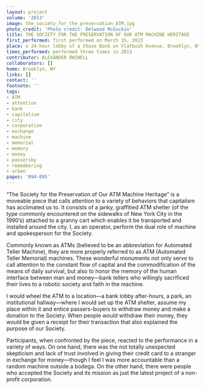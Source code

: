 ```yaml
---
layout: project
volume: '2013'
image: the_society_for_the_preservation_ATM.jpg
photo_credit: 'Photo credit: Delwood McGuckin'
title: THE SOCIETY FOR THE PRESERVATION OF OUR ATM MACHINE HERITAGE
first_performed: first performed on March 15, 2013
place: a 24-hour lobby of a Chase Bank on Flatbush Avenue, Brooklyn, NY
times_performed: performed three times in 2013
contributor: ALEXANDER DWINELL
collaborators: []
home: Brooklyn, NY
links: []
contact: ''
footnote: ''
tags:
- ATM
- attention
- bank
- capitalism
- city
- corporation
- exchange
- machine
- memorial
- memory
- money
- passersby
- remembering
- urban
pages: '094-095'
---
```


“The Society for the Preservation of Our ATM Machine Heritage” is a moveable piece that calls attention to a variety of behaviors that capitalism has acclimated us to. It consists of a janky, graffitied ATM shelter (of the type commonly encountered on the sidewalks of New York City in the 1990’s) attached to a granny cart which enables it be transported and installed around the city. I, as an operator, perform the dual role of machine and spokesperson for the Society.

Commonly known as ATMs (believed to be an abbreviation for Automated Teller Machine), they are more properly referred to as ATM (Automated Teller Memorial) machines. These wonderful monuments not only serve to call attention to the constant flow of capital and the commodification of the means of daily survival, but also to honor the memory of the human interface between man and money—bank tellers who willingly sacrificed their lives to a robotic society and faith in the machine.

I would wheel the ATM to a location—a bank lobby after-hours, a park, an institutional hallway—where I would set up the ATM shelter, assume my place within it and entice passers-buyers to withdraw money and make a donation to the Society. When people would withdraw their money, they would be given a receipt for their transaction that also explained the purpose of our Society.

Participants, when confronted by the piece, reacted to the performance in a variety of ways. On one hand, there was the not totally unexpected skepticism and lack of trust involved in giving their credit card to a stranger in exchange for money—though I feel I was more accountable than a random machine outside a bodega. On the other hand, there were people who accepted the Society and its mission as just the latest project of a non-profit corporation.
